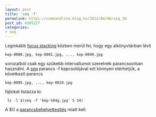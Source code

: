```yaml
---
layout: post
title: 'seq -f'
permalink: https://commandline.blog.hu/2012/04/06/seq_30
post_id: 4365227
categories: 
- seq
---
```


Leginkább 
[focus stacking](http://sala.melda.info/focus_stacking/) közben merül fel, hogy egy alkönyvtárban lévő 
```
kep-0000.jpg, kep-0001.jpg, ..., kep-0049.jpg
```
 sorozatból csak egy szűkebb intervallumot szeretnék parancssorban használni. A 
[seq](http://commandline.blog.hu/2010/04/08/seq) parancs -f kapcsolójával ezt könnyen elérhetjük, a következő parancs 
```
kep-0005.jpg, ..., kep-0024.jpg
```
 fájlokat listázza ki:

```
 ls -l $(seq -f 'kep-%04g.jpg' 5 24)
```

A $() a 
[parancsbehelyettesítés](http://commandline.blog.hu/2010/03/14/parancs_behelyettesites) miatt kell.